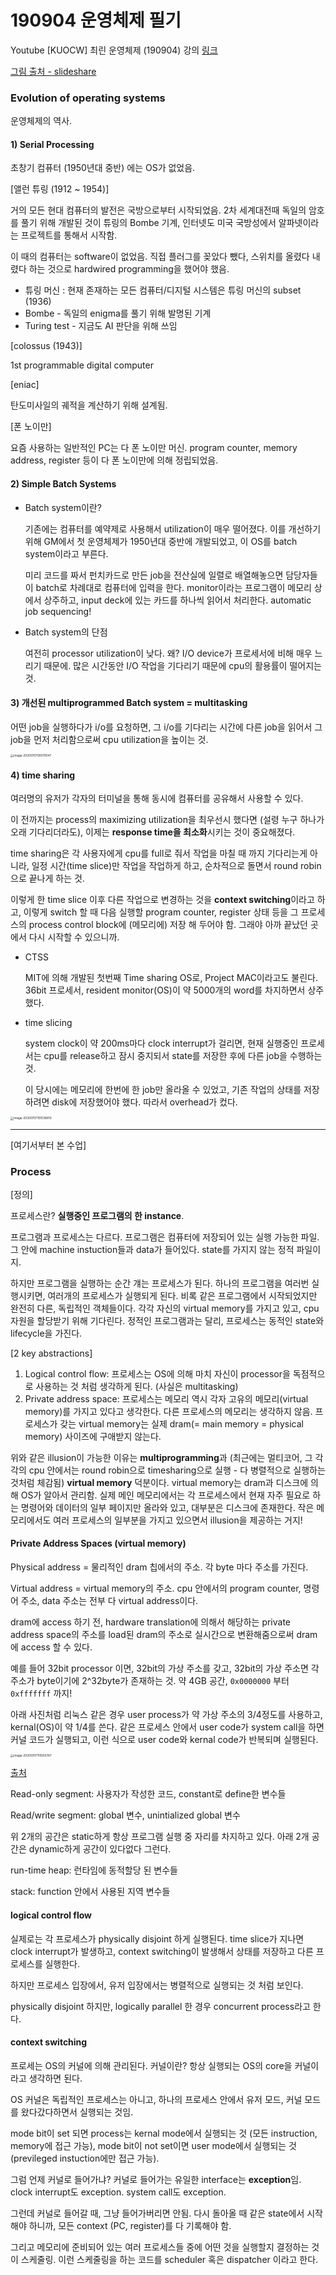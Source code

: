 # 190904 운영체제 필기

Youtube [KUOCW] 최린 운영체제 (190904) 강의 [링크](https://www.youtube.com/watch?v=JaP6jnvE3RE&list=PLOh92BQ5xeWnjt_S9zLOtndYzUfysSuzF&index=2)

[그림 출처 - slideshare](https://www.slideshare.net/m25farid/chapter-02-9996884)

### Evolution of operating systems

운영체제의 역사.

#### 1) Serial Processing

초창기 컴퓨터 (1950년대 중반) 에는 OS가 없었음.

[앨런 튜링 (1912 ~ 1954)]

거의 모든 현대 컴퓨터의 발전은 국방으로부터 시작되었음. 2차 세계대전때 독일의 암호를 풀기 위해 개발된 것이 튜링의 Bombe 기계, 인터넷도 미국 국방성에서 알파넷이라는 프로젝트를 통해서 시작함.

이 때의 컴퓨터는 software이 없었음. 직접 플러그를 꽂았다 뺐다, 스위치를 올렸다 내렸다 하는 것으로 hardwired programming을 했어야 했음.

- 튜링 머신 : 현재 존재하는 모든 컴퓨터/디지털 시스템은 튜링 머신의 subset (1936)
- Bombe - 독일의 enigma를 풀기 위해 발명된 기계
- Turing test - 지금도 AI 판단을 위해 쓰임

[colossus (1943)]

1st programmable digital computer

[eniac]

탄도미사일의 궤적을 계산하기 위해 설계됨.

[폰 노이만]

요즘 사용하는 일반적인 PC는 다 폰 노이만 머신. program counter, memory address, register 등이 다 폰 노이만에 의해 정립되었음.

#### 2) Simple Batch Systems

- Batch system이란?

  기존에는 컴퓨터를 예약제로 사용해서 utilization이 매우 떨어졌다. 이를 개선하기 위해 GM에서 첫 운영체제가 1950년대 중반에 개발되었고, 이 OS를 batch system이라고 부른다. 

  미리 코드를 짜서 펀치카드로 만든 job을 전산실에 일렬로 배열해놓으면 담당자들이 batch로 차례대로 컴퓨터에 입력을 한다. monitor이라는 프로그램이 메모리 상에서 상주하고, input deck에 있는 카드를  하나씩 읽어서 처리한다. automatic job sequencing!

- Batch system의 단점

  여전히 processor utilization이 낮다. 왜? I/O device가 프로세서에 비해 매우 느리기 때문에. 많은 시간동안 I/O 작업을 기다리기 때문에 cpu의 활용률이 떨어지는 것.

#### 3) 개선된 multiprogrammed Batch system = multitasking

  어떤 job을 실행하다가 i/o를 요청하면, 그 i/o를 기다리는 시간에 다른 job을 읽어서 그 job을 먼저 처리함으로써 cpu utilization을 높이는 것.

<img src="190904.assets/image-20200707095115147.png" alt="image-20200707095115147" style="zoom:33%;" />

#### 4) time sharing

여러명의 유저가 각자의 터미널을 통해 동시에 컴퓨터를 공유해서 사용할 수 있다. 

이 전까지는 process의 maximizing utilization을 최우선시 했다면 (설령 누구 하나가 오래 기다리더라도), 이제는 **response time을 최소화**시키는 것이 중요해졌다.

time sharing은 각 사용자에게 cpu를 full로 줘서 작업을 마칠 때 까지 기다리는게 아니라, 일정 시간(time slice)만 작업을 작업하게 하고, 순차적으로 돌면서 round robin으로 끝나게 하는 것.

이렇게 한 time slice 이후 다른 작업으로 변경하는 것을 **context switching**이라고 하고, 이렇게 switch 할 때 다음 실행할 program counter, register 상태 등을 그 프로세스의 process control block에 (메모리에) 저장 해 두어야 함. 그래야 아까 끝났던 곳에서 다시 시작할 수 있으니까.

- CTSS

  MIT에 의해 개발된 첫번째 Time sharing OS로, Project MAC이라고도 불린다. 36bit 프로세서,  resident monitor(OS)이 약 5000개의 word를 차지하면서 상주했다.

- time slicing

  system clock이 약 200ms마다 clock interrupt가 걸리면, 현재 실행중인 프로세서는 cpu를 release하고 잠시 중지되서 state를 저장한 후에 다른 job을 수행하는 것.

  이 당시에는 메모리에 한번에 한 job만 올라올 수 있었고, 기존 작업의 상태를 저장하려면 disk에 저장했어야 했다. 따라서 overhead가 컸다.

<img src="190904.assets/image-20200707101038810.png" alt="image-20200707101038810" style="zoom:33%;" />

---

[여기서부터 본 수업]

### Process

[정의]

프로세스란? **실행중인 프로그램의 한 instance**.

프로그램과 프로세스는 다르다. 프로그램은 컴퓨터에 저장되어 있는 실행 가능한 파일. 그 안에 machine instuction들과 data가 들어있다. state를 가지지 않는 정적 파일이지.

하지만 프로그램을 실행하는 순간 걔는 프로세스가 된다. 하나의 프로그램을 여러번 실행시키면, 여러개의 프로세스가 실행되게 된다. 비록 같은 프로그램에서 시작되었지만 완전히 다른, 독립적인 객체들이다. 각각 자신의 virtual memory를 가지고 있고, cpu 자원을 할당받기 위해 기다린다. 정적인 프로그램과는 달리,  프로세스는 동적인 state와 lifecycle을 가진다.

[2 key abstractions]

1. Logical control flow: 프로세스는 OS에 의해 마치 자신이 processor을 독점적으로 사용하는 것 처럼 생각하게 된다. (사실은 multitasking)
2. Private address space: 프로세스는 메모리 역시 각자 고유의 메모리(virtual memory)를 가지고 있다고 생각한다. 다른 프로세스의 메모리는 생각하지 않음. 프로세스가 갖는 virtual memory는 실제 dram(= main memory = physical memory) 사이즈에 구애받지 않는다.

위와 같은 illusion이 가능한 이유는 **multiprogramming**과 (최근에는 멀티코어, 그 각각의 cpu 안에서는 round robin으로 timesharing으로 실행 - 다 병렬적으로 실행하는 것처럼 체감됨) **virtual memory** 덕분이다. virtual memory는 dram과 디스크에 의해 OS가 알아서 관리함. 실제 메인 메모리에서는 각 프로세스에서 현재 자주 필요로 하는 명령어와 데이터의 일부 페이지만 올라와 있고, 대부분은 디스크에 존재한다. 작은 메모리에서도 여러 프로세스의 일부분을 가지고 있으면서 illusion을 제공하는 거지!  

#### Private Address Spaces (virtual memory)

Physical address = 물리적인 dram 칩에서의 주소. 각 byte 마다 주소를 가진다.

Virtual address = virtual memory의 주소. cpu 안에서의 program counter, 명령어 주소, data 주소는 전부 다 virtual address이다. 

dram에 access 하기 전, hardware translation에 의해서 해당하는 private address space의 주소를 load된 dram의 주소로 실시간으로 변환해줌으로써 dram에 access 할 수 있다.

예를 들어 32bit processor 이면, 32bit의 가상 주소를 갖고, 32bit의 가상 주소면 각 주소가 byte이기에 2^32byte가 존재하는 것. 약 4GB 공간, `0x0000000` 부터 `0xfffffff` 까지!

아래 사진처럼 리눅스 같은 경우 user process가 약 가상 주소의 3/4정도를 사용하고, kernal(OS)이 약 1/4를 쓴다. 같은 프로세스 안에서 user code가 system call을 하면 커널 코드가 실행되고, 이런 식으로 user code와 kernal code가 반복되며 실행된다.

<img src="190904.assets/image-20200707110555787.png" alt="image-20200707110555787" style="zoom:33%;" />

[출처](http://egloos.zum.com/harre/v/1695305)

Read-only segment: 사용자가 작성한 코드, constant로 define한 변수들

Read/write segment: global 변수, unintialized global 변수

위 2개의 공간은 static하게 항상 프로그램 실행 중 자리를 차지하고 있다. 아래 2개 공간은 dynamic하게 공간이 있다없다 그런다.

run-time heap: 런타임에 동적할당 된 변수들

stack: function 안에서 사용된 지역 변수들

#### logical control flow

실제로는 각 프로세스가 physically disjoint 하게 실행된다. time slice가 지나면 clock interrupt가 발생하고, context switching이 발생해서 상태를 저장하고 다른 프로세스를 실행한다.

하지만 프로세스 입장에서, 유저 입장에서는 병렬적으로 실행되는 것 처럼 보인다.

physically disjoint 하지만, logically parallel 한 경우 concurrent process라고 한다.

#### context switching

프로세는 OS의 커널에 의해 관리된다. 커널이란? 항상 실행되는 OS의 core을 커널이라고 생각하면 된다.

OS 커널은 독립적인 프로세스는 아니고, 하나의 프로세스 안에서 유저 모드, 커널 모드를 왔다갔다하면서 실행되는 것임.

mode bit이 set 되면 process는 kernal mode에서 실행되는 것 (모든 instruction, memory에 접근 가능), mode bit이 not set이면 user mode에서 실행되는 것 (previleged instuction에만 접근 가능).

그럼 언제 커널로 들어가냐? 커널로 들어가는 유일한 interface는 **exception**임. clock interrupt도 exception. system call도 exception.

그런데 커널로 들어갈 때, 그냥 들어가버리면 안됨. 다시 돌아올 때 같은 state에서 시작해야 하니까, 모든 context (PC, register)를 다 기록해야 함.

그리고 메모리에 준비되어 있는 여러 프로세스들 중에 어떤 것을 실행할지 결정하는 것이 스케줄링. 이런 스케줄링을 하는 코드를 scheduler 혹은 dispatcher 이라고 한다.